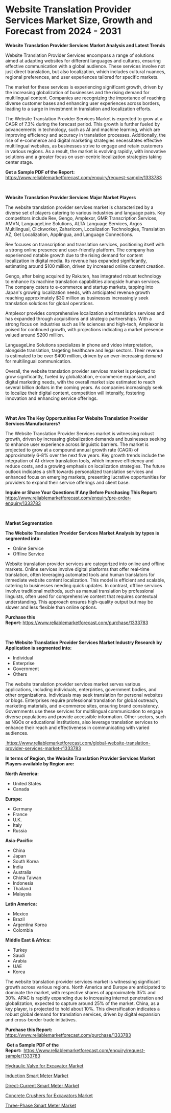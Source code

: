 <p><h1>Website Translation Provider Services Market Size, Growth and Forecast from 2024 - 2031</h1></p><p><strong>Website Translation Provider Services Market Analysis and Latest Trends</strong></p>
<p><p>Website Translation Provider Services encompass a range of solutions aimed at adapting websites for different languages and cultures, ensuring effective communication with a global audience. These services involve not just direct translation, but also localization, which includes cultural nuances, regional preferences, and user experiences tailored for specific markets.</p><p>The market for these services is experiencing significant growth, driven by the increasing globalization of businesses and the rising demand for multilingual content. Companies are recognizing the importance of reaching diverse customer bases and enhancing user experiences across borders, leading to a surge in investment in translation and localization efforts.</p><p>The Website Translation Provider Services Market is expected to grow at a CAGR of 7.3% during the forecast period. This growth is further fueled by advancements in technology, such as AI and machine learning, which are improving efficiency and accuracy in translation processes. Additionally, the rise of e-commerce and digital marketing strategies necessitates effective multilingual websites, as businesses strive to engage and retain customers in various regions. As a result, the market is evolving rapidly, with innovative solutions and a greater focus on user-centric localization strategies taking center stage.</p></p>
<p><strong>Get a Sample PDF of the Report:&nbsp;</strong> <a href="https://www.reliablemarketforecast.com/enquiry/request-sample/1333783?utm_campaign=1167&utm_medium=2&utm_source=Github&utm_content=ia&utm_term=12102024&utm_id=website-translation-provider-services">https://www.reliablemarketforecast.com/enquiry/request-sample/1333783</a></p>
<p>&nbsp;</p>
<p><strong>Website Translation Provider Services Major Market Players</strong></p>
<p><p>The website translation provider services market is characterized by a diverse set of players catering to various industries and language pairs. Key competitors include Rev, Gengo, Amplexor, GMR Transcription Services, AMVN, LanguageLine Solutions, ALTA Language Services, Argos Multilingual, Clickworker, Zaharicom, Localization Technologies, Translation AZ, Get Localization, Applingua, and Language Connections.</p><p>Rev focuses on transcription and translation services, positioning itself with a strong online presence and user-friendly platform. The company has experienced notable growth due to the rising demand for content localization in digital media. Its revenue has expanded significantly, estimating around $100 million, driven by increased online content creation.</p><p>Gengo, after being acquired by Rakuten, has integrated robust technology to enhance its machine translation capabilities alongside human services. The company caters to e-commerce and startup markets, tapping into Japan's growing localization needs, with anticipated revenue growth reaching approximately $30 million as businesses increasingly seek translation solutions for global operations.</p><p>Amplexor provides comprehensive localization and translation services and has expanded through acquisitions and strategic partnerships. With a strong focus on industries such as life sciences and high-tech, Amplexor is poised for continued growth, with projections indicating a market presence valued around $200 million.</p><p>LanguageLine Solutions specializes in phone and video interpretation, alongside translation, targeting healthcare and legal sectors. Their revenue is estimated to be over $400 million, driven by an ever-increasing demand for multilingual communication.</p><p>Overall, the website translation provider services market is projected to grow significantly, fueled by globalization, e-commerce expansion, and digital marketing needs, with the overall market size estimated to reach several billion dollars in the coming years. As companies increasingly seek to localize their digital content, competition will intensify, fostering innovation and enhancing service offerings.</p></p>
<p>&nbsp;</p>
<p><strong>What Are The Key Opportunities For Website Translation Provider Services Manufacturers?</strong></p>
<p><p>The Website Translation Provider Services market is witnessing robust growth, driven by increasing globalization demands and businesses seeking to enhance user experience across linguistic barriers. The market is projected to grow at a compound annual growth rate (CAGR) of approximately 6-8% over the next five years. Key growth trends include the integration of AI-driven translation tools, which improve efficiency and reduce costs, and a growing emphasis on localization strategies. The future outlook indicates a shift towards personalized translation services and enhanced focus on emerging markets, presenting lucrative opportunities for providers to expand their service offerings and client base.</p></p>
<p><strong>Inquire or Share Your Questions If Any Before Purchasing This Report:</strong> <a href="https://www.reliablemarketforecast.com/enquiry/pre-order-enquiry/1333783?utm_campaign=1167&utm_medium=2&utm_source=Github&utm_content=ia&utm_term=12102024&utm_id=website-translation-provider-services">https://www.reliablemarketforecast.com/enquiry/pre-order-enquiry/1333783</a></p>
<p>&nbsp;</p>
<p><strong>Market Segmentation</strong></p>
<p><strong>The Website Translation Provider Services Market Analysis by types is segmented into:</strong></p>
<p><ul><li>Online Service</li><li>Offline Service</li></ul></p>
<p><p>Website translation provider services are categorized into online and offline markets. Online services involve digital platforms that offer real-time translation, often leveraging automated tools and human translators for immediate website content localization. This model is efficient and scalable, catering to businesses needing quick updates. In contrast, offline services involve traditional methods, such as manual translation by professional linguists, often used for comprehensive content that requires contextual understanding. This approach ensures high-quality output but may be slower and less flexible than online options.</p></p>
<p><strong>Purchase this Report:&nbsp;</strong><a href="https://www.reliablemarketforecast.com/purchase/1333783?utm_campaign=1167&utm_medium=2&utm_source=Github&utm_content=ia&utm_term=12102024&utm_id=website-translation-provider-services">https://www.reliablemarketforecast.com/purchase/1333783</a></p>
<p>&nbsp;</p>
<p><strong>The Website Translation Provider Services Market Industry Research by Application is segmented into:</strong></p>
<p><ul><li>Individual</li><li>Enterprise</li><li>Government</li><li>Others</li></ul></p>
<p><p>The website translation provider services market serves various applications, including individuals, enterprises, government bodies, and other organizations. Individuals may seek translation for personal websites or blogs. Enterprises require professional translation for global outreach, marketing materials, and e-commerce sites, ensuring brand consistency. Governments use these services for multilingual communication to engage diverse populations and provide accessible information. Other sectors, such as NGOs or educational institutions, also leverage translation services to enhance their reach and effectiveness in communicating with varied audiences.</p></p>
<p><a href="https://www.reliablemarketforecast.com/global-website-translation-provider-services-market-r1333783?utm_campaign=1167&utm_medium=2&utm_source=Github&utm_content=ia&utm_term=12102024&utm_id=website-translation-provider-services">&nbsp;https://www.reliablemarketforecast.com/global-website-translation-provider-services-market-r1333783</a></p>
<p><strong>In terms of Region, the Website Translation Provider Services Market Players available by Region are:</strong></p>
<p>
    <p> <strong> North America: </strong>
        <ul>
            <li>United States</li>
            <li>Canada</li>
        </ul>
        </p> 
    <p> <strong> Europe: </strong>
        <ul>
            <li>Germany</li>
            <li>France</li>
            <li>U.K.</li>
            <li>Italy</li>
            <li>Russia</li>
        </ul>
        </p> 
    <p> <strong> Asia-Pacific: </strong>
        <ul>
            <li>China</li>
            <li>Japan</li>
            <li>South Korea</li>
            <li>India</li>
            <li>Australia</li>
            <li>China Taiwan</li>
            <li>Indonesia</li>
            <li>Thailand</li>
            <li>Malaysia</li>
        </ul>
        </p> 
    <p> <strong> Latin America: </strong>
        <ul>
            <li>Mexico</li>
            <li>Brazil</li>
            <li>Argentina Korea</li>
            <li>Colombia</li>
        </ul>
        </p> 
    <p> <strong> Middle East & Africa: </strong>
        <ul>
            <li>Turkey</li>
            <li>Saudi</li>
            <li>Arabia</li>
            <li>UAE</li>
            <li>Korea</li>
        </ul>
    </p>
    </p>
<p><p>The website translation provider services market is witnessing significant growth across various regions. North America and Europe are anticipated to dominate the market, with respective shares of approximately 35% and 30%. APAC is rapidly expanding due to increasing internet penetration and globalization, expected to capture around 25% of the market. China, as a key player, is projected to hold about 10%. This diversification indicates a robust global demand for translation services, driven by digital expansion and cross-border trade initiatives.</p></p>
<p><strong>Purchase this Report: </strong><a href="https://www.reliablemarketforecast.com/purchase/1333783?utm_campaign=1167&utm_medium=2&utm_source=Github&utm_content=ia&utm_term=12102024&utm_id=website-translation-provider-services">https://www.reliablemarketforecast.com/purchase/1333783</a></p>
<p>&nbsp;<strong>Get a Sample PDF of the Report:&nbsp;&nbsp;</strong><a href="https://www.reliablemarketforecast.com/enquiry/request-sample/1333783?utm_campaign=1167&utm_medium=2&utm_source=Github&utm_content=ia&utm_term=12102024&utm_id=website-translation-provider-services">https://www.reliablemarketforecast.com/enquiry/request-sample/1333783</a></p>
<p><strong></strong></p>
<p><p><a href="https://github.com/sirenazorzi6lw/Market-Research-Report-List-1/blob/main/hydraulic-valve-for-excavator-market.md?utm_campaign=1167&utm_medium=2&utm_source=Github&utm_content=ia&utm_term=12102024&utm_id=website-translation-provider-services">Hydraulic Valve for Excavator Market</a></p><p><a href="https://www.linkedin.com/pulse/global-induction-smart-meter-industry-analysis-report-6c34c?utm_campaign=1167&utm_medium=2&utm_source=Github&utm_content=ia&utm_term=12102024&utm_id=website-translation-provider-services">Induction Smart Meter Market</a></p><p><a href="https://www.linkedin.com/pulse/direct-current-smart-meter-market-maturity-analysis-avsqc?utm_campaign=1167&utm_medium=2&utm_source=Github&utm_content=ia&utm_term=12102024&utm_id=website-translation-provider-services">Direct-Current Smart Meter Market</a></p><p><a href="https://github.com/guneycigdem35/Market-Research-Report-List-5/blob/main/concrete-crushers-for-excavators-market.md?utm_campaign=1167&utm_medium=2&utm_source=Github&utm_content=ia&utm_term=12102024&utm_id=website-translation-provider-services">Concrete Crushers for Excavators Market</a></p><p><a href="https://www.linkedin.com/pulse/three-phase-smart-meter-market-revolution-2024-2031-poquc?utm_campaign=1167&utm_medium=2&utm_source=Github&utm_content=ia&utm_term=12102024&utm_id=website-translation-provider-services">Three-Phase Smart Meter Market</a></p></p>